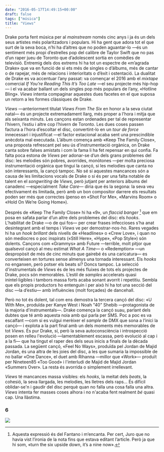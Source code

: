 ```yaml
---
date: "2016-05-17T14:49:15+00:00"
draft: false
tags: ["música"]
title: "Views"
---
```

Drake porta fent música per al *mainstream* només cinc anys i ja és un dels seus artistes més polaritzadors i populars. Hi ha gent que adora tot el que surt de la seva boca, n’hi ha d’altres que no poden aguantar-lo —és un sentiment més propi d’estrelles pop del calibre de Taylor Swift que no pas d’un raper jueu de Toronto que d’adolescent sortia en comèdies de televisió. Entremig dels dos extrems hi ha tot un espectre de «m’agrada Drake» que va en funció de si ets més de singles o d’àlbums, més de cantar o de rapejar, més de relacions i interioritats o d’èxit i ostentació. La dualitat de Drake es va accentuar l’any passat: va començar el 2016 amb el *mixtape* comercial *If You’re Reading This It’s Too Late* —el seu projecte més hip-hop— i el va acabar ballant un dels singles pop més populars de l’any, «Hotline Bling». *Views* intenta compaginar aquestes dues facetes en el que suposa un retorn a les formes clàssiques de Drake.

<!-- more -->

*Views* —anteriorment titulat *Views From The Six* en honor a la seva ciutat natal— és un projecte extremadament llarg, més proper a l’hora i mitja que als seixanta minuts. Les cançons estan ordenades per tal de representar l’hivern, l’estiu i altre cop l’hivern de Toronto. Les dues coses passen factura a l’hora d’escoltar el disc, convertint-lo en un *tour de force* innecessari i injustificat —el factor estacional acaba sent una prescindible anècdota mal executada. L’àlbum comença amb «Keep The Family Close», una proposta refrescant pel seu ús d’instrumentació orgànica, on Drake canta sobre falses amistats i com la fama li ha fet repensar en qui confia. Fa falta poca estona de *Views* per adonar-se d’un dels grans problemes del disc: les melodies són pobres, avorrides, monòtones —per molta preciosa instrumentació orgànica que tingui la cançó, si les melodies que canta no són interessants, la cançó tampoc. No sé si aquestes mancances són a causa de les limitacions vocals de Drake o si és per una falta notable de talent en el *songwriting* de *Views*, però jutjant per anteriors àlbums del canadenc —especialment *Take Care*— diria que és la segona: la seva veu efectivament és limitada, però amb un bon compositor darrere els resultats poden ser més que correctes (penso en «Shot For Me», «Marvins Room» o «Hold On We’re Going Home»).

Després de «Keep The Family Close» hi ha «9», un *flaccid banger* [^1] que em posa en safata parlar d’un altre dels problemes del disc: els *hooks*. L’habilitat de Drake —o de qui fos— per crear frases infeccioses s’ha anat desintegrant amb el temps i *Views* ve per demostrar-nos-ho. Rares vegades hi ha un *hook brillant* dels nivells de «Headlines» o «Crew Love», i quan no són mediocres o poc inspirats («Still Here», «Hype», «Pop Style») són dolents. Cançons com «Grammys» amb Future —terrible, molt pitjor que qualsevol cançó al meu estimat *What A Time*— o «Redemption» —un despropòsit de més de cinc minuts que gairebé és una caricatura— es converteixen en tortures sense almenys una tornada interessant. Els *hooks* no enganxen, però potser els beats sí? Doncs tampoc. La selecció d'instrumentals de *Views* és de les més fluixes de tots els projectes de Drake, pocs són memorables. L’estil de *samples* accelerats quasi inintel·ligibles i tambors massa forts acaba sonant avorrit i repetitiu. Sembla que els propis productors ho entenguin i per això hi ha tot una secció del disc —la d’estiu— amb influències (molt forçades) de dancehall.

Però no tot és dolent, tal com ens demostra la tercera cançó del disc: «U With Me», produïda per Kanye West i Noah "40" Shebib —protagonista de la majoria d'instrumentals—. Drake comença la cançó suau, parlant dels dubtes que té amb aquesta noia amb qui parla per SMS. Poc a poc es va escalfant —com si es vulgui merèixer el *sample* de DMX que sona a l’inici la cançó— i explota a la part final amb un dels moments més memorables de tot *Views*. És pur Drake, sí, però la seva autoconsciència i introspecció posen en relleu l'evolució —lamentablement escassa, però evolució al cap i a la fi— que ha tingut el raper des dels seus inicis a finals de la dècada passada. La següent cançó, «Feel No Ways», produïda pel Jordan de Majid Jordan, és una altra de les joies del disc, a les que sumaria la impossible de no ballar «One Dance», el duet amb Rihanna —millor que «Work»— produït per Nineteen85 «Too Good» i l'interludi de Majid de Majid Jordan «Summers Over». La resta és avorrida o simplement irrellevant. 

*Views* té mancances massa visibles: els *hooks*, la meitat dels *beats*, la cohesió, la seva llargada, les melodies, les lletres dels raps... És difícil oblidar-se'n i gaudir del disc perquè quan no falla una cosa falla una altra. *Views* intenta fer masses coses alhora i no n'acaba fent realment *bé* quasi cap. Una llàstima.

### 6

[^1]: Aquesta expressió és del Fantano i m’encanta. Per cert, Juro que no havia vist l’ironia de la nota fins que estava editant l’article. Però ja que hi som, «turn the six upside down, it’s a nine now».

<img id="splashFade" src="https://67.media.tumblr.com/993e05f0e8d76ca0516ea731e72f2501/tumblr_o7bthr3hTY1u00ofno1_1280.png">